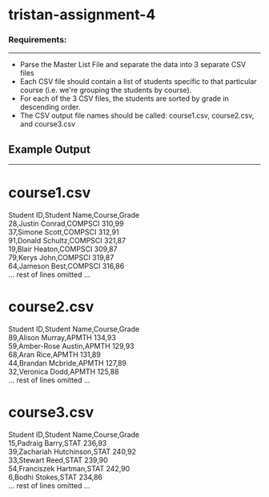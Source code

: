 # tristan-assignment-4

### Requirements:
*****************
- Parse the Master List File and separate the data into 3 separate CSV files
- Each CSV file should contain a list of students specific to that particular course (i.e. we're grouping the students by course). 
- For each of the 3 CSV files, the students are sorted by grade in descending order.
- The CSV output file names should be called: course1.csv, course2.csv, and course3.csv

## Example Output
****************

course1.csv
===========

  Student ID,Student Name,Course,Grade <br />
  28,Justin Conrad,COMPSCI 310,99<br />
  37,Simone Scott,COMPSCI 312,91<br />
  91,Donald Schultz,COMPSCI 321,87<br />
  19,Blair Heaton,COMPSCI 309,87<br />
  79,Kerys John,COMPSCI 319,87<br />
  64,Jameson Best,COMPSCI 316,86<br />
  ... rest of lines omitted ...<br />

course2.csv
===========

  Student ID,Student Name,Course,Grade<br />
  89,Alison Murray,APMTH 134,93<br />
  59,Amber-Rose Austin,APMTH 129,93<br />
  68,Aran Rice,APMTH 131,89<br />
  44,Brandan Mcbride,APMTH 127,89<br />
  32,Veronica Dodd,APMTH 125,88<br />
  ... rest of lines omitted ...<br />

course3.csv
===========

  Student ID,Student Name,Course,Grade<br />
  15,Padraig Barry,STAT 236,93<br />
  39,Zachariah Hutchinson,STAT 240,92<br />
  33,Stewart Reed,STAT 239,90<br />
  54,Franciszek Hartman,STAT 242,90<br />
  6,Bodhi Stokes,STAT 234,86<br />
  ... rest of lines omitted ...<br />
